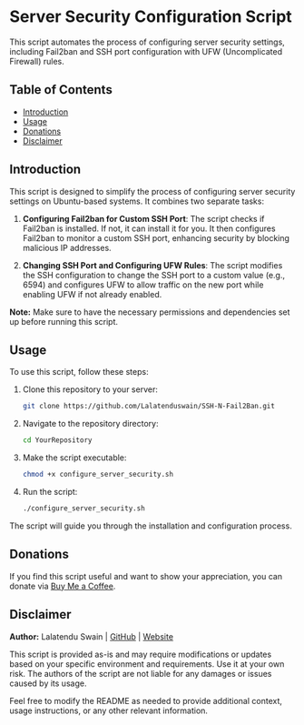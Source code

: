 # Server Security Configuration Script

This script automates the process of configuring server security settings, including Fail2ban and SSH port configuration with UFW (Uncomplicated Firewall) rules.

## Table of Contents

- [Introduction](#introduction)
- [Usage](#usage)
- [Donations](#donations)
- [Disclaimer](#disclaimer)

## Introduction

This script is designed to simplify the process of configuring server security settings on Ubuntu-based systems. It combines two separate tasks:

1. **Configuring Fail2ban for Custom SSH Port**: The script checks if Fail2ban is installed. If not, it can install it for you. It then configures Fail2ban to monitor a custom SSH port, enhancing security by blocking malicious IP addresses.

2. **Changing SSH Port and Configuring UFW Rules**: The script modifies the SSH configuration to change the SSH port to a custom value (e.g., 6594) and configures UFW to allow traffic on the new port while enabling UFW if not already enabled.

**Note:** Make sure to have the necessary permissions and dependencies set up before running this script.

## Usage

To use this script, follow these steps:

1. Clone this repository to your server:

   ```bash
   git clone https://github.com/Lalatenduswain/SSH-N-Fail2Ban.git
   ```

2. Navigate to the repository directory:

   ```bash
   cd YourRepository
   ```

3. Make the script executable:

   ```bash
   chmod +x configure_server_security.sh
   ```

4. Run the script:

   ```bash
   ./configure_server_security.sh
   ```

The script will guide you through the installation and configuration process.

## Donations

If you find this script useful and want to show your appreciation, you can donate via [Buy Me a Coffee](https://www.buymeacoffee.com/lalatendu.swain).

## Disclaimer

**Author:** Lalatendu Swain | [GitHub](https://github.com/Lalatenduswain) | [Website](https://blog.lalatendu.info/)

This script is provided as-is and may require modifications or updates based on your specific environment and requirements. Use it at your own risk. The authors of the script are not liable for any damages or issues caused by its usage.

Feel free to modify the README as needed to provide additional context, usage instructions, or any other relevant information.
